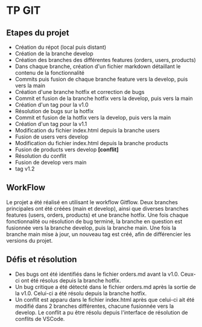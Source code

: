 # TP GIT

## Etapes du projet
- Création du répot (local puis distant)
- Création de la branche develop
- Création des branches des différentes features (orders, users, products)
- Dans chaque branche, création d'un fichier markdown détaillant le contenu de la fonctionnalité
- Commits puis fusion de chaque branche feature vers la develop, puis vers la main
- Création d'une branche hotfix et correction de bugs
- Commit et fusion de la branche hotfix vers la develop, puis vers la main
- Création d'un tag pour la v1.0
- Résolution de bugs sur la hotfix
- Commit et fusion de la hotfix vers la develop, puis vers la main
- Création d'un tag pour la v1.1
- Modification du fichier index.html depuis la branche users
- Fusion de users vers develop
- Modification du fichier index.html depuis la branche products
- Fusion de products vers develop **[conflit]**
- Résolution du conflit
- Fusion de develop vers main
- tag v1.2

## WorkFlow
Le projet a été réalisé en utilisant le workflow Gitflow. Deux branches principales ont été créées (main et develop), ainsi que diverses branches features (users, orders, products) et une branche hotfix. Une fois chaque fonctionnalité ou résolution de bug terminé, la branche en question est fusionnée vers la branche develop, puis la branche main. Une fois la branche main mise à jour, un nouveau tag est créé, afin de différencier les versions du projet.

## Défis et résolution
- Des bugs ont été identifiés dans le fichier orders.md avant la v1.0. Ceux-ci ont été résolus depuis la branche hotfix.
- Un bug critique a été détecté dans le fichier orders.md après la sortie de la v1.0. Celui-ci a été résolu depuis la branche hotfix.
- Un conflit est apparu dans le fichier index.html après que celui-ci ait été modifié dans 2 branches différentes, chacune fusionnée vers la develop. Le conflit a pu être résolu depuis l'interface de résolution de conflits de VSCode.